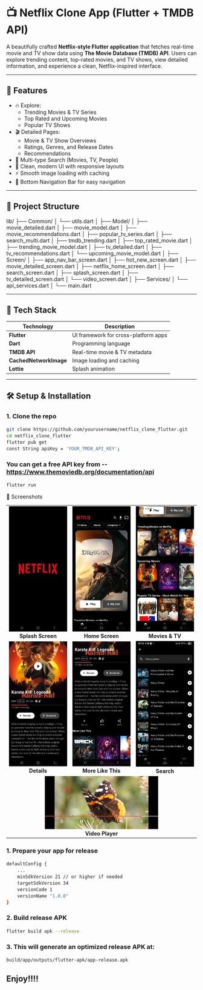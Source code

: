 # 📺 Netflix Clone App (Flutter + TMDB API)

A beautifully crafted **Netflix-style Flutter application** that fetches real-time movie and TV show data using **The Movie Database (TMDB) API**. Users can explore trending content, top-rated movies, and TV shows, view detailed information, and experience a clean, Netflix-inspired interface.

---

## 🚀 Features

- 🔥 Explore:
  - Trending Movies & TV Series
  - Top Rated and Upcoming Movies
  - Popular TV Shows
- 🎬 Detailed Pages:
  - Movie & TV Show Overviews
  - Ratings, Genres, and Release Dates
  - Recommendations
- 🔎 Multi-type Search (Movies, TV, People)
- 📱 Clean, modern UI with responsive layouts
- ⚡ Smooth image loading with caching
- 🧭 Bottom Navigation Bar for easy navigation

---

## 📂 Project Structure

lib/
├── Common/
│ └── utils.dart
│
├── Model/
│ ├── movie_detailed.dart
│ ├── movie_model.dart
│ ├── movie_recommendations.dart
│ ├── popular_tv_series.dart
│ ├── search_multi.dart
│ ├── tmdb_trending.dart
│ ├── top_rated_movie.dart
│ ├── trending_movie_model.dart
│ ├── tv_detailed.dart
│ ├── tv_recommendations.dart
│ └── upcoming_movie_model.dart
│
├── Screen/
│ ├── app_nav_bar_screen.dart
│ ├── hot_new_screen.dart
│ ├── movie_detailed_screen.dart
│ ├── netflix_home_screen.dart
│ ├── search_screen.dart
│ ├── splash_screen.dart
│ ├── tv_detailed_screen.dart
│ └── video_screen.dart
│
├── Services/
│ └── api_services.dart
│
└── main.dart

---

## 🧰 Tech Stack

| Technology             | Description                          |
| ---------------------- | ------------------------------------ |
| **Flutter**            | UI framework for cross-platform apps |
| **Dart**               | Programming language                 |
| **TMDB API**           | Real-time movie & TV metadata        |
| **CachedNetworkImage** | Image loading and caching            |
| **Lottie**             | Splash animation                     |

---

## 🛠️ Setup & Installation

### 1. Clone the repo

```bash
git clone https://github.com/yourusername/netflix_clone_flutter.git
cd netflix_clone_flutter
flutter pub get
const String apiKey = 'YOUR_TMDB_API_KEY';
```

### You can get a free API key from -- https://www.themoviedb.org/documentation/api

```bash
flutter run
```

📸 Screenshots

<table> <tr> <td align="center"> <img src="screenshots/Splash.jpg" alt="Splash Screen" width="200"/><br/> <b>Splash Screen</b> </td> <td align="center"> <img src="screenshots/Home.jpg" alt="Home Screen" width="200"/><br/> <b>Home Screen</b> </td> <td align="center"> <img src="screenshots/Movies_TV.jpg" alt="Movies and TV Shows" width="200"/><br/> <b>Movies & TV</b> </td> </tr> <tr> <td align="center"> <img src="screenshots/Details.jpg" alt="Details Screen" width="200"/><br/> <b>Details</b> </td> <td align="center"> <img src="screenshots/More.jpg" alt="More Like This" width="200"/><br/> <b>More Like This</b> </td> <td align="center"> <img src="screenshots/Search.jpg" alt="Search Screen" width="200"/><br/> <b>Search</b> </td> </tr> <tr> <td colspan="3" align="center"> <img src="screenshots/Video.jpg" alt="Video Player Screen" width="300"/><br/> <b>Video Player</b> </td> </tr> </table>


### 1. Prepare your app for release

```bash
defaultConfig {
    ...
    minSdkVersion 21 // or higher if needed
    targetSdkVersion 34
    versionCode 1
    versionName "1.0.0"
}
```
### 2. Build release APK

```bash
flutter build apk --release
```

### 3. This will generate an optimized release APK at:

```bash
build/app/outputs/flutter-apk/app-release.apk
```


## Enjoy!!!!
